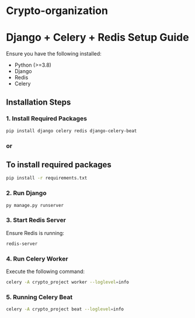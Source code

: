 ﻿# Crypto-organization
# Django + Celery + Redis Setup Guide

Ensure you have the following installed:
- Python (>=3.8)
- Django
- Redis
- Celery

## Installation Steps

### 1. Install Required Packages

```sh
pip install django celery redis django-celery-beat
```
### or 

## To install required packages

```sh
pip install -r requirements.txt
```

### 2. Run Django

```sh
py manage.py runserver
```

### 3. Start Redis Server

Ensure Redis is running:

```sh
redis-server
```

### 4. Run Celery Worker

Execute the following command:

```sh
celery -A crypto_project worker --loglevel=info
```

### 5. Running Celery Beat

```sh
celery -A crypto_project beat --loglevel=info
```


